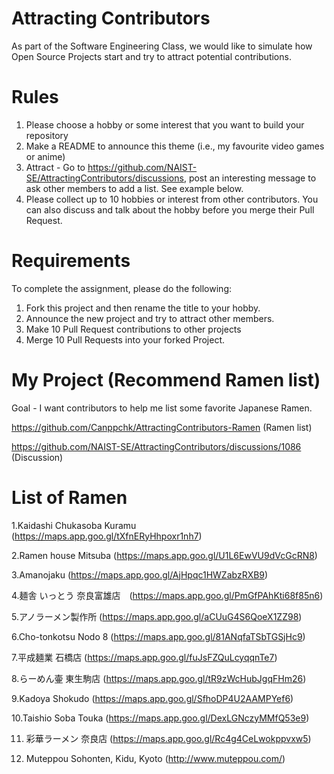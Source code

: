 # Attracting Contributors
As part of the Software Engineering Class, we would like to simulate how Open Source Projects start and try to attract potential contributions.

# Rules

1. Please choose a hobby or some interest that you want to build your repository
2. Make a README to announce this theme (i.e., my favourite video games or anime)
3. Attract - Go to https://github.com/NAIST-SE/AttractingContributors/discussions, post an interesting message to ask other members to add a list. See example below.
4. Please collect up to 10 hobbies or interest from other contributors. You can also discuss and talk about the hobby before you merge their Pull Request.

# Requirements
To complete the assignment, please do the following:
1. Fork this project and then rename the title to your hobby. 
2. Announce the new project and try to attract other members.
3. Make 10 Pull Request contributions to other projects
4. Merge 10 Pull Requests into your forked Project.

# My Project (Recommend Ramen list)

Goal - I want contributors to help me list some favorite Japanese Ramen.

https://github.com/Canppchk/AttractingContributors-Ramen (Ramen list)

https://github.com/NAIST-SE/AttractingContributors/discussions/1086 (Discussion)

# List of Ramen
1.Kaidashi Chukasoba Kuramu (https://maps.app.goo.gl/tXfnERyHhpoxr1nh7)

2.Ramen house Mitsuba (https://maps.app.goo.gl/U1L6EwVU9dVcGcRN8)

3.Amanojaku (https://maps.app.goo.gl/AjHpqc1HWZabzRXB9)

4.麺舎 いっとう 奈良富雄店　(https://maps.app.goo.gl/PmGfPAhKti68f85n6)

5.アノラーメン製作所 (https://maps.app.goo.gl/aCUuG4S6QoeX1ZZ98)

6.Cho-tonkotsu Nodo 8 (https://maps.app.goo.gl/81ANqfaTSbTGSjHc9)

7.平成麺業 石橋店 (https://maps.app.goo.gl/fuJsFZQuLcyqqnTe7)

8.らーめん壷 東生駒店 (https://maps.app.goo.gl/tR9zWcHubJgqFHm26)

9.Kadoya Shokudo (https://maps.app.goo.gl/SfhoDP4U2AAMPYef6)

10.Taishio Soba Touka (https://maps.app.goo.gl/DexLGNczyMMfQ53e9)

11. 彩華ラーメン 奈良店 (https://maps.app.goo.gl/Rc4g4CeLwokppvxw5)

12. Muteppou Sohonten, Kidu, Kyoto (http://www.muteppou.com/)

